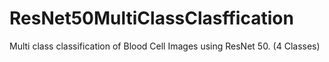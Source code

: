 # ResNet50MultiClassClasffication
Multi class classification of Blood Cell Images using ResNet 50. (4 Classes)
